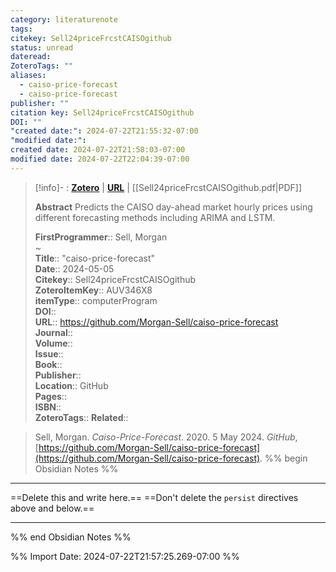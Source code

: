 ```yaml
---
category: literaturenote
tags: 
citekey: Sell24priceFrcstCAISOgithub
status: unread
dateread: 
ZoteroTags: ""
aliases:
  - caiso-price-forecast
  - caiso-price-forecast
publisher: ""
citation key: Sell24priceFrcstCAISOgithub
DOI: ""
"created date:": 2024-07-22T21:55:32-07:00
"modified date:": 
created date: 2024-07-22T21:58:03-07:00
modified date: 2024-07-22T22:04:39-07:00
---
```


> [!info]- : [**Zotero**](zotero://select/library/items/AUV346X8)   | [**URL**](https://github.com/Morgan-Sell/caiso-price-forecast) | [[Sell24priceFrcstCAISOgithub.pdf|PDF]]
>
> 
> **Abstract**
> Predicts the CAISO day-ahead market hourly prices using different forecasting methods including ARIMA and LSTM.
> 
> 
> **FirstProgrammer**:: Sell, Morgan  
~    
> **Title**:: "caiso-price-forecast"  
> **Date**:: 2024-05-05  
> **Citekey**:: Sell24priceFrcstCAISOgithub  
> **ZoteroItemKey**:: AUV346X8  
> **itemType**:: computerProgram  
> **DOI**::   
> **URL**:: https://github.com/Morgan-Sell/caiso-price-forecast  
> **Journal**::   
> **Volume**::   
> **Issue**::   
> **Book**::   
> **Publisher**::   
> **Location**:: GitHub   
> **Pages**::   
> **ISBN**::   
> **ZoteroTags**:: 
> **Related**:: 

> Sell, Morgan. _Caiso-Price-Forecast_. 2020. 5 May 2024. _GitHub_, [https://github.com/Morgan-Sell/caiso-price-forecast](https://github.com/Morgan-Sell/caiso-price-forecast).
%% begin Obsidian Notes %%
___
==Delete this and write here.==
==Don't delete the `persist` directives above and below.==
___
%% end Obsidian Notes %%



%% Import Date: 2024-07-22T21:57:25.269-07:00 %%
